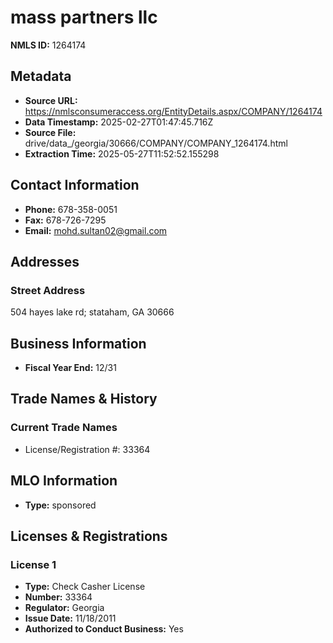 # mass partners llc

**NMLS ID:** 1264174

## Metadata
- **Source URL:** https://nmlsconsumeraccess.org/EntityDetails.aspx/COMPANY/1264174
- **Data Timestamp:** 2025-02-27T01:47:45.716Z
- **Source File:** drive/data_/georgia/30666/COMPANY/COMPANY_1264174.html
- **Extraction Time:** 2025-05-27T11:52:52.155298

## Contact Information
- **Phone:** 678-358-0051
- **Fax:** 678-726-7295
- **Email:** mohd.sultan02@gmail.com

## Addresses
### Street Address
504 hayes lake rd; stataham, GA 30666

## Business Information
- **Fiscal Year End:** 12/31

## Trade Names & History
### Current Trade Names
- License/Registration #: 33364

## MLO Information
- **Type:** sponsored

## Licenses & Registrations

### License 1
- **Type:** Check Casher License
- **Number:** 33364
- **Regulator:** Georgia
- **Issue Date:** 11/18/2011
- **Authorized to Conduct Business:** Yes
